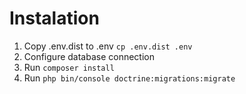 # Instalation
1. Copy .env.dist to .env `cp .env.dist .env`
2. Configure database connection
3. Run `composer install`
4. Run `php bin/console doctrine:migrations:migrate`
